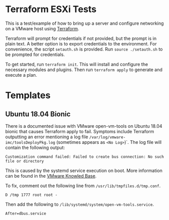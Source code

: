 # Terraform ESXi Tests

This is a test/example of how to bring up a server and configure networking on 
a VMware host using [Terraform](https://terraform.io).

Terraform will prompt for credentials if not provided, but the prompt is in
plain text. A better option is to export credentials to the environment. For
convenience, the script `setauth.sh` is provided. Run `source ./setauth.sh`
to be prompted for credentials.

To get started, run `terraform init`. This will install and configure the
necessary modules and plugins. Then run `terraform apply` to generate and
execute a plan.

# Templates

## Ubuntu 18.04 Bionic

There is a documented issue with VMware open-vm-tools on Ubuntu 18.04 bionic
that causes Terraform apply to fail. Symptoms include Terraform outputting
an error mentioning a log file `/var/log/vmware-imc/toolsDeployPkg.log` 
(sometimes appears as `<No Log>`)`. The log file will contain the following
output:

```
Customization command failed: Failed to create bus connection: No such file or directory
```

This is caused by the systemd service execution on boot. More information
can be found in the [VMware Knowled Base](https://kb.vmware.com/s/article/56409).

To fix, comment out the following line from `/usr/lib/tmpfiles.d/tmp.conf`. 

```
D /tmp 1777 root root -
```

Then add the following to `/lib/systemd/system/open-vm-tools.service`.

```
After=dbus.service
```
